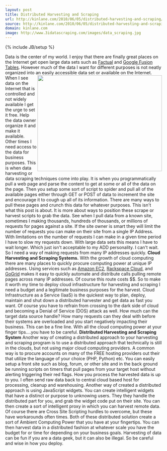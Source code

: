 ```yaml
---
layout: post
title: Distributed Harvesting and Scraping
url: http://kinlane.com/2010/06/05/distributed-harvesting-and-scraping/
source: http://kinlane.com/2010/06/05/distributed-harvesting-and-scraping/
domain: kinlane.com
image: http://www.3idatascraping.com/images/data_scraping.jpg
---
```

{% include JB/setup %}<p><!DOCTYPE html PUBLIC "-//W3C//DTD XHTML 1.0 Transitional//EN"
    "http://www.w3.org/TR/xhtml1/DTD/xhtml1-transitional.dtd">
<html xmlns="http://www.w3.org/1999/xhtml">
  <head>
    <title></title>
  </head>
  <body>
    Data is the center of my world. I enjoy that there are finally great places on the Internet get open large data sets such as <a href="http://www.factual.com/">Factual</a> and <a href=
    "../?p=1205">Google Fusion Tables</a>. However much of the data I want for different purposes is not neatly organized into an easily accessible data set or available on the Internet.<img class=
    "alignnone" title="Harvesting and Scraping" src="http://www.3idatascraping.com/images/data_scraping.jpg" alt="" width="400" height="308" align="right" /> When I see data on the Internet that is
    controlled and not widely available I get the urge to set it free. Help the data owner organize it and make it available. Other times I need access to the data for business purposes. This is when
    data harvesting or data scraping techniques come into play. It is when you programmatically pull a web page and parse the content to get at some or all of the data on the page. Then you setup
    some sort of script to spider and pull all of the available pages either through GET or POST of data to increment the site and encourage it to cough up all of its information. There are many ways
    to pull these pages and crunch this data for whatever purposes. This isn't what this post is about. It is more about ways to position these scrape or harvest scripts to grab the data. See when I
    pull data from a known site, sometimes I making thousands, hundreds of thousands, or millions of requests for pages against a site. If the site owner is smart they will limit the number of
    requests you can make on their site from a single IP Address. With limitations on the number of requests I can make in a given time period I have to slow my requests down. With large data sets
    this means I have to wait longer. Which just isn't acceptable to my ADD personality. I can't wait. So I need a way of making requests from many IP addresses quickly. <strong>Cloud Harvesting and
    Scraping Systems.</strong> With the growth of cloud computing there are many places to quickly procure computing power at unique IP addresses. Using services such as <a href=
    "http://aws.amazon.com/ec2/">Amazon EC2</a>, <a href="http://www.rackspacecloud.com/">Rackspace Cloud</a>, and <a href="http://www.gogrid.com/">GoGrid</a> makes it easy to quickly automate and
    distribute calls pulling remote pages across many IP addresses. Of course this route costs $$. So to make it worth my time to deploy cloud infrastructure for harvesting and scraping I need a
    budget and a legitimate business purposes for the harvest. Cloud Infrastructure as a Service (IaaS) is the quickest way to plan, deploy, maintain and shut down a distributed harvester and get
    data as fast you want. Of course you have to refrain from crossing to the dark side of cloud and becoming a Denial of Service (DOS) attack as well. How much can the target data source handle? How
    many requests can they deal with before their systems are overloaded and you start negatively impacting their business. This can be a fine line. With all the cloud computing power at your finger
    tips....you have to be careful. <strong>Distributed Harvesting and Scraping System</strong> Another way of creating a distributed approach to your harvesting and scraping program is to use a
    distributed approach that technically is still in the clouds, but not using major cloud computing providers. A common way is to procure accounts on many of the FREE hosting providers out their
    that utilize the language of your choice (PHP, Python) etc. You can easily setup a front site such as blog, forum, or other site and in the back ground be running scripts on timers that pull
    pages from your target host without alerting triggering their red flags. How you process the harvested data is up to you. I often send raw data back to central cloud based host for processing,
    cleanup and warehousing. Another way of created a distributed approach is using JavaScript widgets. You can create intelligent widgets that have a distinct or purpose to unknowing users. They
    they handle the distributed part for you, and grab the widget code put on their site. You can then create a sort of intelligent proxy in which you can harvest remote data. Of course there are
    Cross Site Scripting hurdles to overcome, but these have workarounds often times. Both of these distributed solution create a sort of Ambient Computing Power that you have at your fingertips. You
    can then harvest data in a distributed fashion at whatever scale you have the budget for or time for depending on your business goals. Harvesting of data can be fun if you are a data geek, but it
    can also be illegal. So be careful and wise in how you deploy.
  </body>
</html></p>
